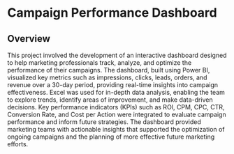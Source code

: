 # Campaign Performance Dashboard

## Overview
This project involved the development of an interactive dashboard designed to help marketing professionals track, analyze, and optimize the performance of their campaigns. The dashboard, built using Power BI, visualized key metrics such as impressions, clicks, leads, orders, and revenue over a 30-day period, providing real-time insights into campaign effectiveness. Excel was used for in-depth data analysis, enabling the team to explore trends, identify areas of improvement, and make data-driven decisions. 
Key performance indicators (KPIs) such as ROI, CPM, CPC, CTR, Conversion Rate, and Cost per Action were integrated to evaluate campaign performance and inform future strategies. The dashboard provided marketing teams with actionable insights that supported the optimization of ongoing campaigns and the planning of more effective future marketing efforts.

